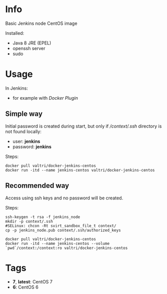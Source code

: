# Info

Basic Jenkins node CentOS image

Installed:

* Java 8 JRE (EPEL)
* openssh server
* sudo

# Usage

In Jenkins:

* for example with *Docker Plugin*

## Simple way

Initial password is created during start, but only if */context/.ssh* directory is not found locally:

* user: **jenkins**
* password: **jenkins**

Steps:

    docker pull valtri/docker-jenkins-centos
    docker run -itd --name jenkins-centos valtri/docker-jenkins-centos

## Recommended way

Access using ssh keys and no password will be created.

Steps:

	ssh-keygen -t rsa -f jenkins_node
	mkdir -p context/.ssh
	#SELinux: chcon -Rt svirt_sandbox_file_t context/
	cp -p jenkins_node.pub context/.ssh/authorized_keys

    docker pull valtri/docker-jenkins-centos
    docker run -itd --name jenkins-centos --volume `pwd`/context:/context:ro valtri/docker-jenkins-centos

# Tags

* **7**, **latest**: CentOS 7
* **6**: CentOS 6
